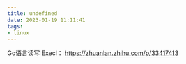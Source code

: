 ```yaml
---
title: undefined
date: 2023-01-19 11:11:41
tags:
- linux
---
```


Go语言读写 Execl： https://zhuanlan.zhihu.com/p/33417413